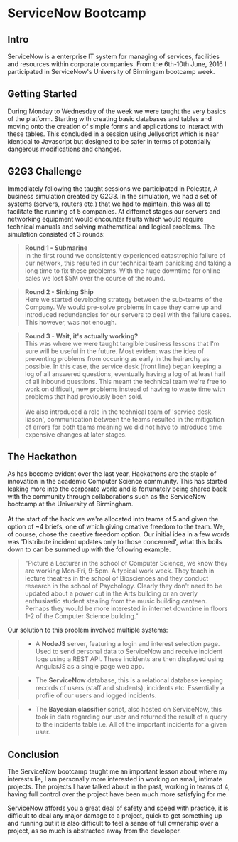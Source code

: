 # ServiceNow Bootcamp
## Intro
ServiceNow is a enterprise IT system for managing of services, facilities and resources within corporate companies. From the 6th-10th June, 2016 I participated in ServiceNow's University of Birmingam bootcamp week.

## Getting Started
During Monday to Wednesday of the week we were taught the very basics of the platform. Starting with creating basic databases and tables and moving onto the creation of simple forms and applications to interact with these tables. This concluded in a session using Jellyscript which is near identical to Javascript but designed to be safer in terms of potentially dangerous modifications and changes. 

## G2G3 Challenge
Immediately following the taught sessions we participated in Polestar, A business simulation created by G2G3. In the simulation, we had a set of systems (servers, routers etc.) that we had to maintain, this was all to facilitate the running of 5 companies. At differnet stages our servers and networking equipment would encounter faults which would require technical manuals and solving mathematical and logical problems. The simulation consisted of 3 rounds:

> **Round 1 - Submarine**<br>
> In the first round we consistently experienced catastrophic failure of our network, this resulted in our technical team panicking and taking a long time to fix these problems. With the huge downtime for online sales we lost $5M over the course of the round.

> **Round 2 - Sinking Ship**<br>
> Here we started developing strategy between the sub-teams of the Company. We would pre-solve problems in case they came up and introduced redundancies for our servers to deal with the failure cases. This however, was not enough. 

> **Round 3 - Wait, it's actually working?**<br>
> This was where we were taught tangible business lessons that I'm sure will be useful in the future. Most evident was the idea of preventing problems from occuring as early in the heirarchy as possible. In this case, the service desk (front line) began keeping a log of all answered questions, eventually having a log of at least half of all inbound questions. This meant the technical team we're free to work on difficult, new problems instead of having to waste time with problems that had previously been sold.<br><br>We also introduced a role in the technical team of 'service desk liason', communication between the teams resulted in the mitigation of errors for both teams meaning we did not have to introduce time expensive changes at later stages.

## The Hackathon 
As has become evident over the last year, Hackathons are the staple of innovation in the academic Computer Science community. This has started leaking more into the corporate world and is fortunately being shared back with the community through collaborations such as the ServiceNow bootcamp at the University of Birmingham.<br><br>At the start of the hack we we're allocated into teams of 5 and given the option of ~4 briefs, one of which giving creative freedom to the team. We, of course, chose the creative freedom option. Our initial idea in a few words was 'Distribute incident updates only to those concerned', what this boils down to can be summed up with the following example.
> "Picture a Lecturer in the school of Computer Science, we know they are working Mon-Fri, 9-5pm. A typical work week. They teach in lecture theatres in the school of Biosciences and they conduct research in the school of Psychology. Clearly they don't need to be updated about a power cut in the Arts building or an overly enthusiastic student stealing from the music building canteen. Perhaps they would be more interested in internet downtime in floors 1-2 of the Computer Science building."

Our solution to this problem involved multiple systems:
> * A **NodeJS** server, featuring a login and interest selection page. Used to send personal data to ServiceNow and receive incident logs using a REST API. These incidents are then displayed using AngularJS as a single page web app.

> * The **ServiceNow** database, this is a relational database keeping records of users (staff and students), incidents etc. Essentially a profile of our users and logged incidents.

> * The **Bayesian classifier** script, also hosted on ServiceNow, this took in data regarding our user and returned the result of a query to the incidents table i.e. All of the important incidents for a given user.

## Conclusion
The ServiceNow bootcamp taught me an important lesson about where my interests lie, I am personally more interested in working on small, intimate projects. The projects I have talked about in the past, working in teams of 4, having full control over the project have been much more satisfying for me.

ServiceNow affords you a great deal of safety and speed with practice, it is difficult to deal any major damage to a project, quick to get something up and running but it is also difficult to feel a sense of full ownership over a project, as so much is abstracted away from the developer. 